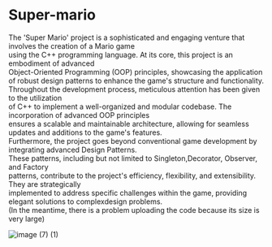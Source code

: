# Super-mario
The 'Super Mario' project is a sophisticated and engaging venture that involves the creation of a Mario game</br> 
using the C++ programming language. At its core, this project is an embodiment of advanced</br> 
Object-Oriented Programming (OOP) principles, showcasing the application of robust design patterns to enhance the game's structure and functionality.</br> 
Throughout the development process, meticulous attention has been given to the utilization </br> 
of C++ to implement a well-organized and modular codebase. The incorporation of advanced OOP principles </br> 
ensures a scalable and maintainable architecture, allowing for seamless updates and additions to the game's features.</br> 
Furthermore, the project goes beyond conventional game development by integrating advanced Design Patterns.</br> 
These patterns, including but not limited to Singleton,Decorator, Observer, and Factory</br> 
patterns, contribute to the project's efficiency, flexibility, and extensibility. They are strategically</br> 
implemented to address specific challenges within the game, providing elegant solutions to complexdesign problems.</br> 
(In the meantime, there is a problem uploading the code because its size is very large)</br> 

![image (7) (1)](https://github.com/mortamsut/Super-mario/assets/112867575/84d3875c-7266-4187-81e1-177ff5091570)
